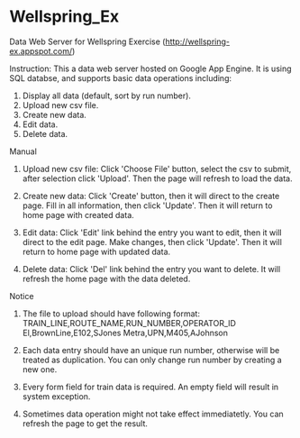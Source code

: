 Wellspring_Ex
=============
Data Web Server for Wellspring Exercise
(http://wellspring-ex.appspot.com/)

Instruction:
  This a data web server hosted on Google App Engine. 
  It is using SQL databse, and supports basic data operations including:
  
  1. Display all data (default, sort by run number).
  2. Upload new csv file.
  3. Create new data.
  4. Edit data.
  5. Delete data.
  

Manual
1. Upload new csv file:
   Click 'Choose File' button, select the csv to submit, after selection click 'Upload'.
   Then the page will refresh to load the data.

2. Create new data:
   Click 'Create' button, then it will direct to the create page.
   Fill in all information, then click 'Update'.
   Then it will return to home page with created data.

3. Edit data:
   Click 'Edit' link behind the entry you want to edit, then it will direct to the edit page.
   Make changes, then click 'Update'.
   Then it will return to home page with updated data.

4. Delete data:
   Click 'Del' link behind the entry you want to delete.
   It will refresh the home page with the data deleted.
  

Notice 
1. The file to upload should have following format:
   TRAIN_LINE,ROUTE_NAME,RUN_NUMBER,OPERATOR_ID
   El,BrownLine,E102,SJones
   Metra,UPN,M405,AJohnson
  
2. Each data entry should have an unique run number, otherwise will be treated as duplication.
   You can only change run number by creating a new one.

3. Every form field for train data is required. 
   An empty field will result in system exception.

4. Sometimes data operation might not take effect immediatetly.
   You can refresh the page to get the result.
   
